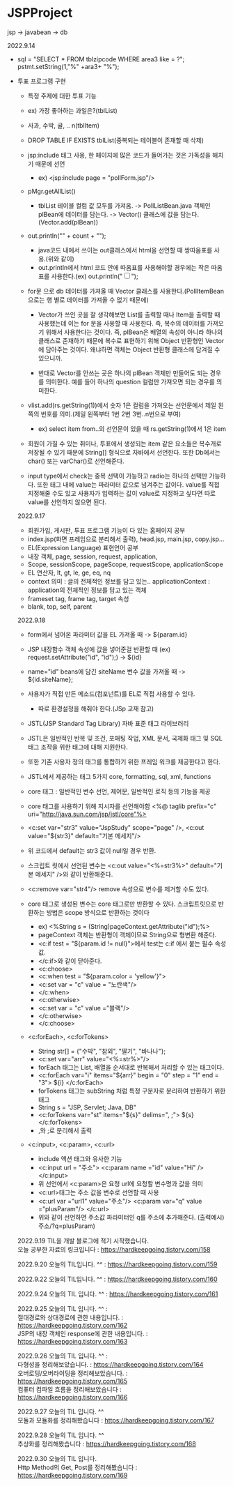 # JSPProject
jsp -> javabean -> db 

2022.9.14

- sql = "SELECT * FROM tblzipcode WHERE area3 like = ?";
pstmt.setString(1,"%" +ara3+ "%");

- 투표 프로그램 구현
  - 특정 주제에 대한 투표 기능
  - ex) 가장 좋아하는 과일은?(tblList)
  - 사과, 수박, 귤, .. n(tblItem)
  
  - DROP TABLE IF EXISTS tblList(중복되는 테이블이 존재할 때 삭제)
  - jsp:include 태그 사용, 한 페이지에 많은 코드가 들어가는 것은 가독성을 해치기 때문에 선언
    - ex) <jsp:include page = "pollForm.jsp"/>
    
  - pMgr.getAllList()
    - tblList 테이블 컬럼 값 모두를 가져옴. -> PollListBean.java 객체인 plBean에 데이터를 담는다. -> Vector() 클래스에 값을 담는다.(Vector.add(plBean))
    
  - out.println("<tr><td>" + count + "</td></tr>");
    - java코드 내에서 쓰이는 out클래스에서 html을 선언할 때 쌍따옴표를 사용.(위와 같이)
    - out.println에서 html 코드 안에 따옴표를 사용해야할 경우에는 작은 따옴표를 사용한다.(ex) out.println("<input type = checkbox name = 'itemName'>");
    
  - for문 으로 db 데이터를 가져올 때 Vector 클래스를 사용한다.(PollItemBean으로는 행 별로 데이터를 가져올 수 없기 때문에)
    - Vector가 쓰인 곳을 잘 생각해보면 List를 출력할 때나 Item을 출력할 때 사용했는데 이는 for 문을 사용할 때 사용한다. 즉, 복수의 데이터를 가져오기 위해서
     사용한다는 것이다. 즉,  plBean은 배열의 속성이 아니라 하나의 클래스로 존재하기 때문에 복수로 표현하기 위해 Object 반환형인 Vector에 담아주는 것이다.
     왜냐하면 객체는 Object 반환형 클래스에 담겨질 수 있으니까.
    
    - 반대로 Vector를 안쓰는 곳은 하나의 plBean 객체만 만들어도 되는 경우를 의미한다. 예를 들어 하나의 question 컬럼만 가져오면 되는 경우를 의미한다.
     
  - vlist.add(rs.getString(1))에서 숫자 1은 컬럼을 가져오는 선언문에서 제일 왼쪽의 번호를 의미.(제일 왼쪽부터 1번 2번 3번..n번으로 부여)
    - ex) select item from..의 선언문이 있을 때 rs.getString(1)에서 1은 item
   
   - 회원이 가질 수 있는 취미나, 투표에서 생성되는 item 같은 요소들은 복수개로 저장될 수 있기 때문에 String[] 형식으로 자바에서 선언한다. 또한 Db에서는
   char() 또는 varChar()로 선언해준다.
  
   - input type에서 check는 중복 선택이 가능하고 radio는 하나의 선택만 가능하다. 또한 태그 내에 value는 파라미터 값으로 넘겨주는 값이다. value를 직접 지정해줄 수도 있고
   사용자가 입력하는 값이 value로 지정하고 싶다면 따로 value를 선언하지 않으면 된다.
   
   2022.9.17
   - 회원가입, 게시판, 투표 프로그램 기능이 다 있는 홈페이지 공부
    - index.jsp(화면 프레임으로 분리해서 출력), head.jsp, main.jsp, copy.jsp...
   - EL(Expression Language) 표현언어 공부
    - 내장 객체, page, session, request, application, 
    - Scope, sessionScope, pageScope, requestScope, applicationScope
    - EL 연산자, lt, gt, le, ge, eq, nq
    - context 의미 : 글의 전체적인 정보를 담고 있는.. applicationContext : application의 전체적인 정보를 담고 있는 객체
   - frameset tag, frame tag, target 속성
    - blank, top, self, parent
    
    2022.9.18
    - form에서 넘어온 파라미터 값을 EL 가져올 때 -> ${param.id}
    - JSP 내장함수 객체 속성에 값을 넣어준걸 반환할 때 (ex) request.setAttribute("id", "id");) -> ${id}
    - name="id" beans에 담긴 siteName 변수 값을 가져올 때 -> ${id.siteName};
    - 사용자가 직접 만든 메소드(컴포넌트)를 EL로 직접 사용할 수 있다.
      - 따로 환경설정을 해줘야 한다.(JSp 교재 참고)
  
    - JSTL(JSP Standard Tag Library) 자바 표준 태그 라이브러리
    - JSTL은 일반적인 반복 및 조건, 포매팅 작업, XML 문서, 국제화 태그 및 SQL 태그 조작을 위한 태그에 대해 지원한다.
    - 또한 기존 사용자 정의 태그를 통합하기 위한 프레임 워크를 제공한다고 한다.
    - JSTL에서 제공하는 태그 5가지 core, formatting, sql, xml, functions
    - core 태그 : 일반적인 변수 선언, 제어문, 일반적인 로직 등의 기능을 제공
    - core 태그를 사용하기 위해 지시자를 선언해야함 <%@ taglib prefix="c" uri="http://java.sun.com/jsp/jstl/core"%>
    - <c:set var="str3" value="JspStudy" scope="page" />, <c:out value="${str3}" default="기본 메세지"/> 
    - 위 코드에서 default는 str3 값이 null일 경우 반환.
    - 스크립트 릿에서 선언된 변수는 <c:out value="<%=str3%>" default="기본 메세지" />와 같이 반환해준다.
    - <c:remove var="str4"/> remove 속성으로 변수를 제거할 수도 있다. 
    - core 태그로 생성된 변수는 core 태그로만 반환할 수 있다. 스크립트릿으로 반환하는 방법은 scope 방식으로 반환하는 것이다
      - ex) <%String s = (String)pageContext.getAttribute("id");%>
      - pageContext 객체는 반환형이 객체이므로 String으로 형변환 해준다.
      - <c:if test = "${param.id != null}">에서 test는 c:if 에서 붙는 필수 속성 값.
      - </c:if>와 같이 닫아준다.
      - <c:choose> 
      - <c:when test = "${param.color = 'yellow'}">
      - <c:set var = "c" value = "노란색"/>
      - </c:when>
      - <c:otherwise>
      - <c:set var = "c" value ="블랙"/>
      - </c:otherwise>
      - </c:choose>
    - <c:forEach>, <c:forTokens>
      - String str[] = {"수박", "참외", "딸기", "바나나"};
      - <c:set var="arr" value="<%=str%>"/>
      - forEach 태그는 List, 배열을 순서대로 반복해서 처리할 수 있는 태그이다.
      - <c:forEach var="i" items="${arr}" begin = "0" step = "1" end = "3"> ${i} </c:forEach>
      - forTokens 태그는 subString 처럼 특정 구분자로 분리하여 반환하기 위한 태그
      - String s = "JSP, Servlet; Java, DB"
      - <c:forTokens var="st" items="${s}" delims=", ;"> ${s} </c:forTokens>
      - ,와 ;로 분리해서 출력
   - <c:input>, <c:param>, <c:url>
      - include 액션 태그와 유사한 기능
      - <c:input url = "주소"> <c:param name ="id" value="Hi" /> </c:input>
      - 위 선언에서 <c:param>은 요청 url에 요청할 변수명과 값을 의미
      - <c:url>태그는 주소 값을 변수로 선언할 때 사용
      - <c:url var ="url1" value="주소"/> <c:param var="q" value ="plusParam"/> </c:url>
      - 위와 같이 선언하면 주소값 파라미터인 q를 주소에 추가해준다. (출력예시) 주소/?q=plusParam)
  
  2022.9.19
  TIL을 개발 블로그에 적기 시작했습니다. </br>
  오늘 공부한 자료의 링크입니다 : https://hardkeepgoing.tistory.com/158
  
  2022.9.20
  오늘의 TIL입니다. ^^ : https://hardkeepgoing.tistory.com/159
  
  2022.9.22
  오늘의 TIL입니다. ^^ : https://hardkeepgoing.tistory.com/160
  
  2022.9.24
  오늘의 TIL 입니다. ^^ : https://hardkeepgoing.tistory.com/161
  
  2022.9.25
  오늘의 TIL 입니다. ^^ :</br> 
  절대경로와 상대경로에 관한 내용입니다. : https://hardkeepgoing.tistory.com/162
  </br>
  JSP의 내장 객체인 response에 관한 내용입니다. : https://hardkeepgoing.tistory.com/163
  
  2022.9.26
  오늘의 TIL 입니다. ^^ :</br> 
  다형성을 정리해보았습니다. : https://hardkeepgoing.tistory.com/164
  </br>
  오버로딩/오버라이딩을 정리해보았습니다. : https://hardkeepgoing.tistory.com/165
  </br>
  컴퓨터 컴파일 흐름을 정리해보았습니다 : https://hardkeepgoing.tistory.com/166
  
  2022.9.27
  오늘의 TIL 입니다. ^^ </br>
  모듈과 모듈화를 정리해봤습니다 : https://hardkeepgoing.tistory.com/167
  
  2022.9.28
  오늘의 TIL 입니다. ^^ </br>
  추상화를 정리해봤습니다 : https://hardkeepgoing.tistory.com/168
  
  2022.9.30
  오늘의 TIL 입니다. </br>
  Http Method의 Get, Post를 정리해봤습니다 : https://hardkeepgoing.tistory.com/169
  
